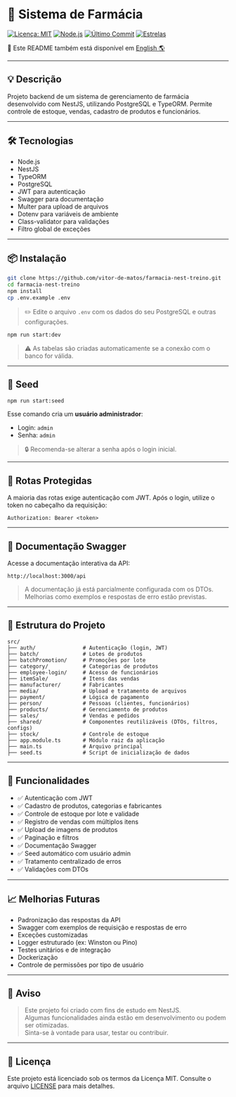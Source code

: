 # 🏥 Sistema de Farmácia

[![Licença: MIT](https://img.shields.io/badge/license-MIT-blue.svg)](./LICENSE)
[![Node.js](https://img.shields.io/badge/node-%3E%3D18.0.0-brightgreen)](https://nodejs.org/)
[![Último Commit](https://img.shields.io/github/last-commit/vitor-de-matos/farmacia-nest-treino)](https://github.com/vitor-de-matos/farmacia-nest-treino/commits)
[![Estrelas](https://img.shields.io/github/stars/vitor-de-matos/farmacia-nest-treino?style=social)](https://github.com/vitor-de-matos/farmacia-nest-treino)

📄 Este README também está disponível em [English 🌎](./README.md)

---

## 💡 Descrição

Projeto backend de um sistema de gerenciamento de farmácia desenvolvido com NestJS, utilizando PostgreSQL e TypeORM. Permite controle de estoque, vendas, cadastro de produtos e funcionários.

---

## 🛠️ Tecnologias

- Node.js
- NestJS
- TypeORM
- PostgreSQL
- JWT para autenticação
- Swagger para documentação
- Multer para upload de arquivos
- Dotenv para variáveis de ambiente
- Class-validator para validações
- Filtro global de exceções

---

## 📦 Instalação

```bash
git clone https://github.com/vitor-de-matos/farmacia-nest-treino.git
cd farmacia-nest-treino
npm install
cp .env.example .env
```

> ✏️ Edite o arquivo `.env` com os dados do seu PostgreSQL e outras configurações.

```bash
npm run start:dev
```

> ⚠️ As tabelas são criadas automaticamente se a conexão com o banco for válida.

---

## 🧪 Seed

```bash
npm run start:seed
```

Esse comando cria um **usuário administrador**:

- Login: `admin`
- Senha: `admin`

> 🔒 Recomenda-se alterar a senha após o login inicial.

---

## 🚪 Rotas Protegidas

A maioria das rotas exige autenticação com JWT. Após o login, utilize o token no cabeçalho da requisição:

```
Authorization: Bearer <token>
```

---

## 📄 Documentação Swagger

Acesse a documentação interativa da API:

```
http://localhost:3000/api
```

> A documentação já está parcialmente configurada com os DTOs. Melhorias como exemplos e respostas de erro estão previstas.

---

## 📁 Estrutura do Projeto

```
src/
├── auth/               # Autenticação (login, JWT)
├── batch/              # Lotes de produtos
├── batchPromotion/     # Promoções por lote
├── category/           # Categorias de produtos
├── employee-login/     # Acesso de funcionários
├── itemSale/           # Itens das vendas
├── manufacturer/       # Fabricantes
├── media/              # Upload e tratamento de arquivos
├── payment/            # Lógica de pagamento
├── person/             # Pessoas (clientes, funcionários)
├── products/           # Gerenciamento de produtos
├── sales/              # Vendas e pedidos
├── shared/             # Componentes reutilizáveis (DTOs, filtros, configs)
├── stock/              # Controle de estoque
├── app.module.ts       # Módulo raiz da aplicação
├── main.ts             # Arquivo principal
├── seed.ts             # Script de inicialização de dados
```

---

## 📌 Funcionalidades

- ✅ Autenticação com JWT
- ✅ Cadastro de produtos, categorias e fabricantes
- ✅ Controle de estoque por lote e validade
- ✅ Registro de vendas com múltiplos itens
- ✅ Upload de imagens de produtos
- ✅ Paginação e filtros
- ✅ Documentação Swagger
- ✅ Seed automático com usuário admin
- ✅ Tratamento centralizado de erros
- ✅ Validações com DTOs

---

## 📈 Melhorias Futuras

- Padronização das respostas da API
- Swagger com exemplos de requisição e respostas de erro
- Exceções customizadas
- Logger estruturado (ex: Winston ou Pino)
- Testes unitários e de integração
- Dockerização
- Controle de permissões por tipo de usuário

---

## 📢 Aviso

> Este projeto foi criado com fins de estudo em NestJS.  
> Algumas funcionalidades ainda estão em desenvolvimento ou podem ser otimizadas.  
> Sinta-se à vontade para usar, testar ou contribuir.

---

## 📄 Licença

Este projeto está licenciado sob os termos da Licença MIT. Consulte o arquivo [LICENSE](./LICENSE) para mais detalhes.
